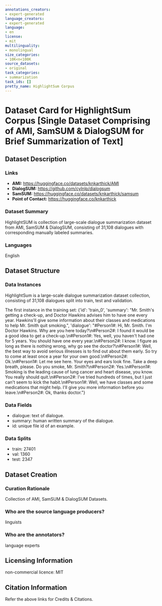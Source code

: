 ```yaml
---
annotations_creators:
- expert-generated
language_creators:
- expert-generated
language:
- en
license:
- mit
multilinguality:
- monolingual
size_categories:
- 10K<n<100K
source_datasets:
- original
task_categories:
- summarization
task_ids: []
pretty_name: HighlightSum Corpus
---
```

# Dataset Card for HighlightSum Corpus [Single Dataset Comprising of AMI, SamSUM & DialogSUM for Brief Summarization of Text]
## Dataset Description
### Links
- **AMI:** https://huggingface.co/datasets/knkarthick/AMI
- **DialogSUM:** https://github.com/cylnlp/dialogsum
- **SamSUM:** https://huggingface.co/datasets/knkarthick/samsum
- **Point of Contact:** https://huggingface.co/knkarthick

### Dataset Summary
HighlightSUM is collection of large-scale dialogue summarization dataset from AMI, SamSUM & DialogSUM, consisting of 31,108 dialogues with corresponding manually labeled summaries.
### Languages
English

## Dataset Structure
### Data Instances
HighlightSum is a large-scale dialogue summarization dataset collection, consisting of 31,108 dialogues split into train, test and validation.

The first instance in the training set:
{'id': 'train_0', 
'summary': "Mr. Smith's getting a check-up, and Doctor Hawkins advises him to have one every year. Hawkins'll give some information about their classes and medications to help Mr. Smith quit smoking.", 
'dialogue': "#Person1#: Hi, Mr. Smith. I'm Doctor Hawkins. Why are you here today?\n#Person2#: I found it would be a good idea to get a check-up.\n#Person1#: Yes, well, you haven't had one for 5 years. You should have one every year.\n#Person2#: I know. I figure as long as there is nothing wrong, why go see the doctor?\n#Person1#: Well, the best way to avoid serious illnesses is to find out about them early. So try to come at least once a year for your own good.\n#Person2#: Ok.\n#Person1#: Let me see here. Your eyes and ears look fine. Take a deep breath, please. Do you smoke, Mr. Smith?\n#Person2#: Yes.\n#Person1#: Smoking is the leading cause of lung cancer and heart disease, you know. You really should quit.\n#Person2#: I've tried hundreds of times, but I just can't seem to kick the habit.\n#Person1#: Well, we have classes and some medications that might help. I'll give you more information before you leave.\n#Person2#: Ok, thanks doctor."}

### Data Fields
- dialogue: text of dialogue.
- summary: human written summary of the dialogue.
- id: unique file id of an example.

### Data Splits
- train: 27401
- val: 1360
- test: 2347

## Dataset Creation
### Curation Rationale
Collection of AMI, SamSUM & DialogSUM Datasets.
### Who are the source language producers?
linguists
### Who are the annotators?
language experts

## Licensing Information
non-commercial licence: MIT
## Citation Information
Refer the above links for Credits & Citations.